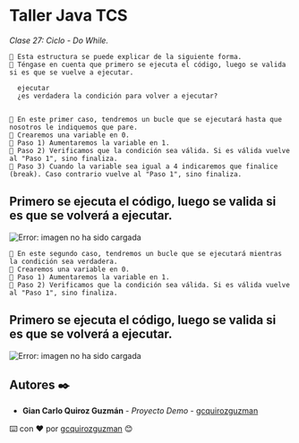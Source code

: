 # Taller Java TCS

_Clase 27: Ciclo - Do While._

```
📢 Esta estructura se puede explicar de la siguiente forma.
📢 Téngase en cuenta que primero se ejecuta el código, luego se valida si es que se vuelve a ejecutar.

  ejecutar
  ¿es verdadera la condición para volver a ejecutar?
  
```

```
📢 En este primer caso, tendremos un bucle que se ejecutará hasta que nosotros le indiquemos que pare.
📢 Crearemos una variable en 0.
📢 Paso 1) Aumentaremos la variable en 1. 
📢 Paso 2) Verificamos que la condición sea válida. Si es válida vuelve al "Paso 1", sino finaliza.
📢 Paso 3) Cuando la variable sea igual a 4 indicaremos que finalice (break). Caso contrario vuelve al "Paso 1", sino finaliza.
```

## Primero se ejecuta el código, luego se valida si es que se volverá a ejecutar.

![Error: imagen no ha sido cargada](https://github.com/gcquirozguzman/java-tcs-202001/blob/Clase-27/imagenes/pagina_27_1.png)

```
📢 En este segundo caso, tendremos un bucle que se ejecutará mientras la condición sea verdadera.
📢 Crearemos una variable en 0.
📢 Paso 1) Aumentaremos la variable en 1. 
📢 Paso 2) Verificamos que la condición sea válida. Si es válida vuelve al "Paso 1", sino finaliza.
```

## Primero se ejecuta el código, luego se valida si es que se volverá a ejecutar.

![Error: imagen no ha sido cargada](https://github.com/gcquirozguzman/java-tcs-202001/blob/Clase-27/imagenes/pagina_27_2.png)

## Autores ✒️

* **Gian Carlo Quiroz Guzmán** - *Proyecto Demo* - [gcquirozguzman](https://github.com/gcquirozguzman)



⌨️ con ❤️ por [gcquirozguzman](https://github.com/gcquirozguzman) 😊
